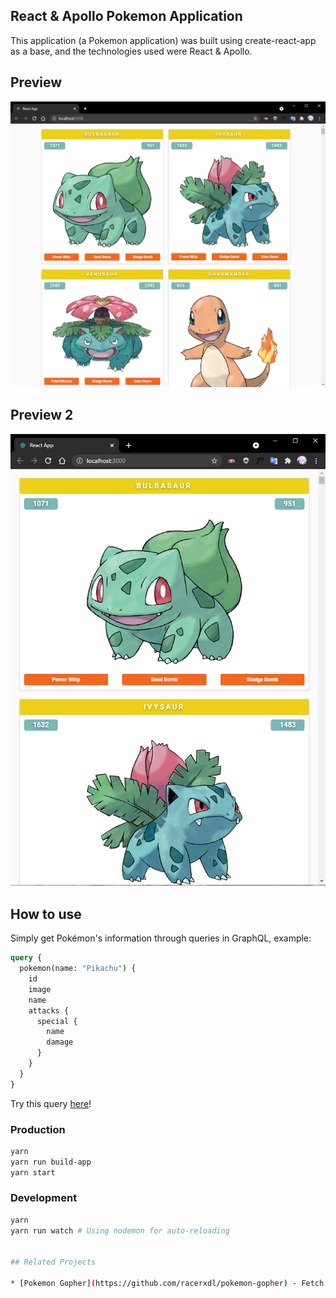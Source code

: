 ## React & Apollo Pokemon Application

This application (a Pokemon application) was built using create-react-app as a base, and the technologies used were React & Apollo.

## Preview
![Preview](pokemon-preview.png?raw=true)

## Preview 2 
![Preview](pokemon-preview2.png?raw=true)

## How to use

Simply get Pokémon's information through queries in GraphQL, example:

```graphql
query {
  pokemon(name: "Pikachu") {
    id
    image
    name
    attacks {
      special {
        name        
        damage
      }
    }   
  }
}
```
Try this query [here](https://graphql-pokemon2.vercel.app/?query=query%20%7B%0A%20%20pokemon(name%3A%20%22Pikachu%22)%20%7B%0A%20%20%20%20id%0A%20%20%20%20image%0A%20%20%20%20name%0A%20%20%20%20attacks%20%7B%0A%20%20%20%20%20%20special%20%7B%0A%20%20%20%20%20%20%20%20name%20%20%20%20%20%20%20%20%0A%20%20%20%20%20%20%20%20damage%0A%20%20%20%20%20%20%7D%0A%20%20%20%20%7D%0A%20%20%20%0A%20%20%7D%0A%7D%0A%0A%0A)!

### Production

```sh
yarn
yarn run build-app
yarn start
```

### Development

```sh
yarn
yarn run watch # Using nodemon for auto-reloading


## Related Projects

* [Pokemon Gopher](https://github.com/racerxdl/pokemon-gopher) - Fetch information about pokémons with GraphQL and GO 🙂
